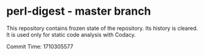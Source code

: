 # perl-digest - master branch

This repository contains frozen state of the repository.
Its history is cleared. It is used only for static code
analysis with Codacy.

Commit Time: 1710305577
